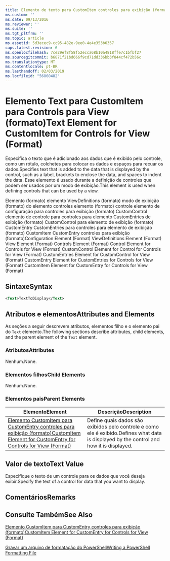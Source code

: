 ```yaml
---
title: Elemento de texto para CustomItem controles para exibição (formato) | Microsoft Docs
ms.custom: ''
ms.date: 09/13/2016
ms.reviewer: ''
ms.suite: ''
ms.tgt_pltfrm: ''
ms.topic: article
ms.assetid: 5d3ecec9-cc95-482e-9ee0-4e4e353b6357
caps.latest.revision: 6
ms.openlocfilehash: 7ce29ef8f58f52ecca68b10a4818ffe7c1bfbf27
ms.sourcegitcommit: b6871f21bd666f9cd71dd336bb3f844cf472b56c
ms.translationtype: MT
ms.contentlocale: pt-BR
ms.lasthandoff: 02/03/2019
ms.locfileid: "56860482"
---
```

# <a name="text-element-for-customitem-for-controls-for-view-format"></a><span data-ttu-id="4bb0d-102">Elemento Text para CustomItem para Controls para View (formato)</span><span class="sxs-lookup"><span data-stu-id="4bb0d-102">Text Element for CustomItem for Controls for View (Format)</span></span>

<span data-ttu-id="4bb0d-103">Especifica o texto que é adicionado aos dados que é exibido pelo controle, como um rótulo, colchetes para colocar os dados e espaços para recuar os dados.</span><span class="sxs-lookup"><span data-stu-id="4bb0d-103">Specifies text that is added to the data that is displayed by the control, such as a label, brackets to enclose the data, and spaces to indent the data.</span></span> <span data-ttu-id="4bb0d-104">Esse elemento é usado durante a definição de controles que podem ser usados por um modo de exibição.</span><span class="sxs-lookup"><span data-stu-id="4bb0d-104">This element is used when defining controls that can be used by a view.</span></span>

<span data-ttu-id="4bb0d-105">Elemento (formato) elemento ViewDefinitions (formato) modo de exibição (formato) do elemento controles elemento (formato) controle elemento de configuração para controles para exibição (formato) CustomControl elemento de controle para controles para elemento CustomEntries de exibição (formato) CustomControl para elemento de exibição (formato) CustomEntry CustomEntries para controles para elemento de exibição (formato) CustomItem CustomEntry controles para exibição (formato)</span><span class="sxs-lookup"><span data-stu-id="4bb0d-105">Configuration Element (Format) ViewDefinitions Element (Format) View Element (Format) Controls Element (Format) Control Element for Controls for View (Format) CustomControl Element for Control for Controls for View (Format) CustomEntries Element for CustomControl for View (Format) CustomEntry Element for CustomEntries for Controls for View (Format) CustomItem Element for CustomEntry for Controls for View (Format)</span></span>

## <a name="syntax"></a><span data-ttu-id="4bb0d-106">Sintaxe</span><span class="sxs-lookup"><span data-stu-id="4bb0d-106">Syntax</span></span>

```xml
<Text>TextToDisplay</Text>
```

## <a name="attributes-and-elements"></a><span data-ttu-id="4bb0d-107">Atributos e elementos</span><span class="sxs-lookup"><span data-stu-id="4bb0d-107">Attributes and Elements</span></span>

<span data-ttu-id="4bb0d-108">As seções a seguir descrevem atributos, elementos filho e o elemento pai do `Text` elemento.</span><span class="sxs-lookup"><span data-stu-id="4bb0d-108">The following sections describe attributes, child elements, and the parent element of the `Text` element.</span></span>

### <a name="attributes"></a><span data-ttu-id="4bb0d-109">Atributos</span><span class="sxs-lookup"><span data-stu-id="4bb0d-109">Attributes</span></span>

<span data-ttu-id="4bb0d-110">Nenhum.</span><span class="sxs-lookup"><span data-stu-id="4bb0d-110">None.</span></span>

### <a name="child-elements"></a><span data-ttu-id="4bb0d-111">Elementos filhos</span><span class="sxs-lookup"><span data-stu-id="4bb0d-111">Child Elements</span></span>

<span data-ttu-id="4bb0d-112">Nenhum.</span><span class="sxs-lookup"><span data-stu-id="4bb0d-112">None.</span></span>

### <a name="parent-elements"></a><span data-ttu-id="4bb0d-113">Elementos pais</span><span class="sxs-lookup"><span data-stu-id="4bb0d-113">Parent Elements</span></span>

|<span data-ttu-id="4bb0d-114">Elemento</span><span class="sxs-lookup"><span data-stu-id="4bb0d-114">Element</span></span>|<span data-ttu-id="4bb0d-115">Descrição</span><span class="sxs-lookup"><span data-stu-id="4bb0d-115">Description</span></span>|
|-------------|-----------------|
|[<span data-ttu-id="4bb0d-116">Elemento CustomItem para CustomEntry controles para exibição (formato)</span><span class="sxs-lookup"><span data-stu-id="4bb0d-116">CustomItem Element for CustomEntry for Controls for View (Format)</span></span>](./customitem-element-for-customentry-for-controls-for-view-format.md)|<span data-ttu-id="4bb0d-117">Define quais dados são exibidos pelo controle e como ele é exibido.</span><span class="sxs-lookup"><span data-stu-id="4bb0d-117">Defines what data is displayed by the control and how it is displayed.</span></span>|

## <a name="text-value"></a><span data-ttu-id="4bb0d-118">Valor de texto</span><span class="sxs-lookup"><span data-stu-id="4bb0d-118">Text Value</span></span>

<span data-ttu-id="4bb0d-119">Especifique o texto de um controle para os dados que você deseja exibir.</span><span class="sxs-lookup"><span data-stu-id="4bb0d-119">Specify the text of a control for data that you want to display.</span></span>

## <a name="remarks"></a><span data-ttu-id="4bb0d-120">Comentários</span><span class="sxs-lookup"><span data-stu-id="4bb0d-120">Remarks</span></span>

## <a name="see-also"></a><span data-ttu-id="4bb0d-121">Consulte Também</span><span class="sxs-lookup"><span data-stu-id="4bb0d-121">See Also</span></span>

[<span data-ttu-id="4bb0d-122">Elemento CustomItem para CustomEntry controles para exibição (formato)</span><span class="sxs-lookup"><span data-stu-id="4bb0d-122">CustomItem Element for CustomEntry for Controls for View (Format)</span></span>](./customitem-element-for-customentry-for-controls-for-view-format.md)

[<span data-ttu-id="4bb0d-123">Gravar um arquivo de formatação do PowerShell</span><span class="sxs-lookup"><span data-stu-id="4bb0d-123">Writing a PowerShell Formatting File</span></span>](./writing-a-powershell-formatting-file.md)
